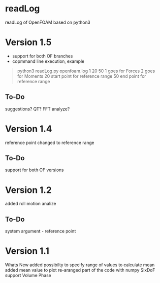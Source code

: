 # readLog
readLog of OpenFOAM based on python3


# Version 1.5
* support for both OF branches
* copmmand line execution, example
> python3 readLog.py openfoam.log 1 20 50
1 goes for Forces
2 goes for Moments
20 start point for reference range
50 end point for reference range
## To-Do
suggestions? QT? FFT analyze?

# Version 1.4
reference point changed to reference range
## To-Do
support for both OF versions

# Version 1.2
added roll motion analize
## To-Do
system argument - reference point 

# Version 1.1
Whats New
added possibilty to specify range of values to calculate mean
added mean value to plot
re-aranged part of the code with numpy
SixDoF support
Volume Phase
